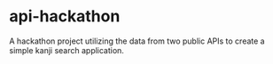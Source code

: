 # api-hackathon
A hackathon project utilizing the data from two public APIs to create a simple kanji search application.
